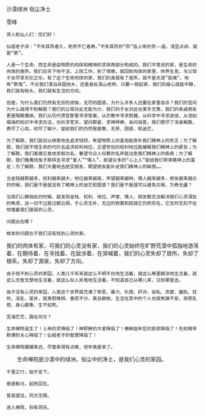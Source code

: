 沙漠绿洲 俗尘净土

雪峰


    贤人和仙人们：您们好！

    仙祖老子讲：“不失其所者久，死而不亡者寿。”不失其所的“所”指上帝的灵——道。浅显点讲，就是“家”。

    人是一个生命，而生命是由物质的肉体和精神的灵体两部分构成的。我们平常说的家，是生命的肉体的居所。我们白天下地干活，上班工作，到了傍晚，就回到肉体的家里，休养生息，与父母子女尽享天伦之乐。有了这个生命肉体的家，我们的身就有了居所，就不是天涯“孤魂”，地角“野鬼”。不论我们漂泊异国他乡，还是身处深山老林，只要一想起家，我们的身心就能平静，我们就有盼头，我们就有生活的方向。

    但是，为什么我们仍然有无穷的烦恼，无尽的困惑，为什么许多人还要在家里自杀？我们的苦闷为什么就得不到解脱？我们的父母对此无能为力，我们的子女对此也束手无策，我们的亲戚朋友更是隔靴搔痒。我们从历代贤哲那里寻求答案，从宗教中寻求慰藉，从科学中寻求途径，从浩如烟海的知识中寻求办法，也祈求苍天、望问群星、求神拜佛、自问自答，我们使尽了浑身解数，费尽了心血，绞尽了脑汁，留给我们的仍然是疲惫、无奈、困惑、和迷茫。

    为了解脱，我们就日以继夜地去追求钱财，希望物质上的富裕能弥补我们精神上的贫乏；为了解脱，我们就不惜生命的代价去追求权利地位，企望世俗的权利地位能缓解我们精神上的紧张；为了解脱，我们废寝忘食地求取功名，奢望令众人仰慕的名声能治愈我们精神上的疾病；为了解脱，我们像鹰找兔子那样去寻求“爱人”“情人”，盼望众多的“心上人”能给我们带来精神上的富足；为了解脱，我们大量地去结交朋友，期望朋友能补足我们精神上的缺憾……

    当金钱越聚越多，权利越来越大，地位越来越高，声望越来越响，情人越来越多，朋友越来越众的时候，我们是不是就没有了精神上的迷茫和困惑？我们是不是就可以避免灾祸，万寿无疆？

    当我们心静独处的时候，就发现金钱、权利、地位、声誉、情人、朋友都无法解决我们心灵深处的焦虑，这一切不过是过眼云烟，于心灵无补，无边的寂寞和孤独它仍然存在，它无时无刻不在咬噬着我们孱弱的心灵。

    问题出在哪？

    根本的问题在于我们没有找到心灵的家。

   我们的肉体有家，可我们的心灵没有家，我们的心灵始终在旷野荒漠中孤独地游荡着、在期待着、在寻找着、在跋涉着、在哭喊着，我们的心灵失却了居所，失却了根系，失却了源泉，失却了方向。

    由于找不到心灵的家园，人类几千年来就这么不明不白地生活着，就这么稀里糊涂地生活着，就这么无智无慧地生活着，就这么似人非鬼地生活着。不知道自己从哪儿来，又到哪里去。

    由于没有心灵的家园，人类这个世界就充满了邪恶、暴力、仇恨、奸诈、自私、贪婪、偏执、狂热、淫乱、是非，就真假难辨、善恶不分、美丑颠倒，生活在其中的个人也就焦躁不安、胡思乱想、身心疲惫、生不如死。

    苦海茫茫，路在何方？

    生命禅院诞生了！上帝的灵降临了！神耶稣的大爱降临了！佛释迦牟尼的慈悲降临了！先知穆罕默德的关心降临了！仙祖老子的智慧降临了！

    生命禅院姗姗来迟，尽管来得有点晚，但毕竟是来了。

　　生命禅院是沙漠中的绿洲，俗尘中的净土，是我们心灵的家园。

    千里之行，始于足下。

    悬崖勒马，起死回生。

    登高望远，风光无限。

    进入禅院，别有洞天。



